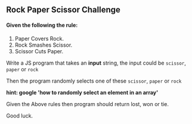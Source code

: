 ## Rock Paper Scissor Challenge

#### Given the following the rule:

1. Paper Covers Rock.
1. Rock Smashes Scissor.
1. Scissor Cuts Paper.

Write a JS program that takes an **input** string, the input could be `scissor`,
`paper` or `rock`

Then the program randomly selects one of these `scissor`, `paper` or `rock`

**hint: google 'how to randomly select an element in an array'**

Given the Above rules then program should return  lost, won or tie.

Good luck.
